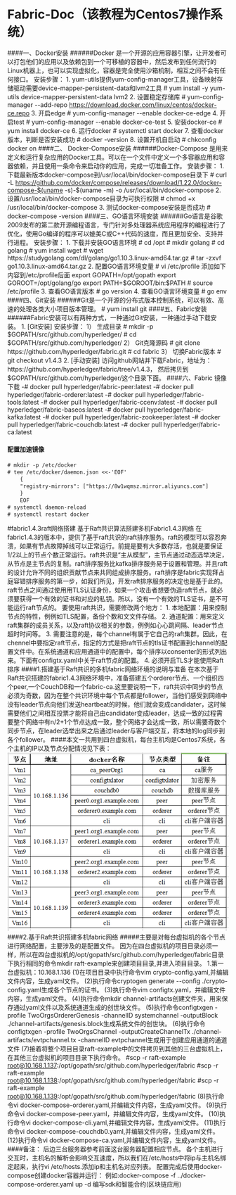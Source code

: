 # Fabric-Doc（该教程为Centos7操作系统）
 ####一、Docker安装
  ######Docker 是一个开源的应用容器引擎，让开发者可以打包他们的应用以及依赖包到一个可移植的容器中，然后发布到任何流行的Linux机器上，也可以实现虚拟化，容器是完全使用沙箱机制，相互之间不会有任何接口。
    安装步骤：
        1. yum-utils提供yum-config-manager工具，设备映射存储驱动需要device-mapper-persistent-data和lvm2工具
            # yum install -y yum-utils device-mapper-persistent-data lvm2
        2. 设置稳定存储库
            # yum-config-manager --add-repo https://download.docker.com/linux/centos/docker-ce.repo
        3. 开启edge
            # yum-config-manager --enable docker-ce-edge
        4. 开启test
            # yum-config-manager --enable docker-ce-test
        5. 安装docker-ce
            # yum install docker-ce
        6. 运行docker
            # systemctl start docker
        7. 查看docker版本，判断是否安装成功
            # docker -version
        8. 设置开机自启动
        # chkconfig docker on
  ####二、 Docker-Compose安装
   ######Docker-Compose 是用来定义和运行复杂应用的Docker工具。可以在一个文件中定义一个多容器应用和容器依赖，并且使用一条命令来启动你的应用，完成一切准备工作。
    安装步骤：
        1. 下载最新版本docker-compose到/usr/local/bin/docker-compose目录下
            # curl -L https://github.com/docker/compose/releases/download/1.22.0/docker-compose-$(uname -s)-$(uname -m) -o /usr/local/bin/docker-compose
        2. 设置/usr/local/bin/docker-compose目录为可执行权限
            # chmod +x /usr/local/bin/docker-compose
        3. 测试docker-compose安装是否成功
            # docker-compose -version
  ####三、GO语言环境安装
   ######Go语言是谷歌2009发布的第二款开源编程语言，专门针对多处理器系统应用程序的编程进行了优化，使用Go编译的程序可以媲美C或C++代码的速度，而且更加安全、支持并行进程。
    安装步骤：
    1. 下载并安装GO语言环境
        # cd /opt
        # mkdir golang
        # cd golang
        # yum install wget
        # wget https://studygolang.com/dl/golang/go1.10.3.linux-amd64.tar.gz
        # tar -zxvf go1.10.3.linux-amd64.tar.gz
    2. 配置GO语言环境变量
        # vi /etc/profile
        添加如下内容到/etc/profile后面
        export GOPATH=/opt/gopath
        export GOROOT=/opt/golang/go
        export PATH=$GOROOT/bin:$PATH
        # source /etc/profile
    3. 查看GO语言版本
        # go version
    4. 查看GO语言环境变量
        # go env
  ####四、Git安装
   ######Git是一个开源的分布式版本控制系统，可以有效、高速的处理各类大小项目版本管理。
    # yum install git
  ####五、Fabric安装
   ######Fabric安装可以有两种方式，一种通过Git安装，一种通过手动下载安装。
    1. [Git安装]
        安装步骤：
        1） 生成目录
            # mkdir -p $GOPATH/src/github.com/hyperledger/
            # cd $GOPATH/src/github.com/hyperledger/
        2） Git克隆源码
            # git clone https://github.com/hyperledger/fabric.git
            # cd fabric
        3） 切换Fabric版本
            # git checkout v1.4.3
    2. [手动安装]
          访问github网站并下载Fabric，地址为：https://github.com/hyperledger/fabric/tree/v1.4.3，
      然后拷贝到$GOPATH/src/github.com/hyperledger/这个目录下面。
  ####六、Fabric 镜像下载
    -# docker pull hyperledger/fabric-peer:latest
    -# docker pull hyperledger/fabric-orderer:latest
    -# docker pull hyperledger/fabric-tools:latest
    -# docker pull hyperledger/fabric-ccenv:latest
    -# docker pull hyperledger/fabric-baseos:latest
    -# docker pull hyperledger/fabric-kafka:latest
    -# docker pull hyperledger/fabric-zookeeper:latest
    -# docker pull hyperledger/fabric-couchdb:latest
    -# docker pull hyperledger/fabric-ca:latest
  #### 配置加速镜像
    # mkdir -p /etc/docker
    # tee /etc/docker/daemon.json <<-'EOF'
        {
        "registry-mirrors": ["https://8w1wqmsz.mirror.aliyuncs.com"]
        }
        EOF
    # systemctl daemon-reload
    # systemctl restart docker
#fabric1.4.3raft网络搭建
    基于Raft共识算法搭建多机Fabric1.4.3网络
    在fabric1.4.3的版本中，提供了基于raft共识的raft排序服务。raft的模型可以容忍奔溃，如果有节点故障掉线可以正常运行。前提是要有大多数存活，也就是要保证1/2以上的节点个数正常运行。raft共识是“主从模型”，主节点通过动态选举决定，从节点是主节点的复制。raft排序服务比kafka排序服务易于设置和管理。并且raft的设计允许不同的组织贡献节点来共同组成排序服务。raft排序是fabric实现拜占庭容错排序服务的第⼀步，如我们所见，开发raft排序服务的决定也是基于此的。raft节点之间通过使⽤用TLS认证身份，如果一个攻击者想要伪造raft节点，就必须要获得⼀个有效的证书和对应的私钥。所以，没有⼀个有效的TLS证书，是不可能运行raft节点的。 要使用raft共识，需要修改两个地⽅：
    1. 本地配置：用来控制节点的特性，例例如TLS配置，备份个数和⽂文件存储。
    2. 通道配置：用来定义raft集群的成员关系，以及raft协议相关的参数，例例如⼼心跳间隔、leader节点超时时间等。
    3. 需要注意的是，每个channel有属于它⾃己的raft集群。因此，在chennel中要指定raft节点，指定的方式是把raft节点的tls证书配置到channel的配置文件中。在系统通道和应用通道中的配置中，每个排序以consenter的形式列出来。下⾯有configtx.yaml中关于raft节点的配置。
    4. 必须开启TLS才能使用Raft排序
  ####1.搭建基于Raft共识的多机fabric网络环境的说明与准备
    在本次基于Raft共识搭建的fabric1.4.3网络环境中，准备搭建五个orderer节点、一个组织四个peer,一个CouchDB和一个fabric-ca.这里要说明一下，raft共识中同步的节点必须为奇数，因为在整个共识环境中每个节点都是follower，当他们感受到网络中没有leader节点向他们发送heartbeat的时候，他们就会变成candidater，这时候需要他们之间相互投票才能将自己由candidater变成leader，达成一致的过程需要整个网络中有n/2+1个节点达成一致，整个网络才会达成一致，所以需要奇数个同步节点，在leader选举出来之后通过leader与客户端交互，将本地的log同步到各个follower。
  ####本文一共用到四台虚拟机，每台主机均是Centos7系统，各个主机的IP以及节点分配情况见下表：
  ![deploy](deploy.png)
  ####2.基于Raft共识搭建多机fabric网络
   #####主要是对每台虚拟机的各个节点进行网络配置，主要涉及的是配置文件。
    因为在四台虚拟机的项目目录必须一样，所以在四台虚拟机的/opt/gopath/src/github.com/hyperledger/fabric目录下执行相同的命令mkdir raft-example来创建项目目录,并进入项目目录。
    1.第一台虚拟机：10.168.1.136
        (1)在项目目录中执行命令vim crypto-config.yaml,并编辑文件内容，生成yaml文件。
        (2)执行命令cryptogen generate --config ./crypto-config.yaml生成各个节点的证书。
        (3)执行命令vim configtx.yaml，并编辑文件内容，生成yaml文件。
        (4)执行命令mkdir channel-artifacts创建文件夹，用来保存通过yaml文件以及系统通道生成的创世块文件。
        (5)执行命令configtxgen -profile TwoOrgsOrdererGenesis -channelID systemchannel -outputBlock ./channel-artifacts/genesis.block生成系统文件的创世块。
        (6)执行命令configtxgen -profile TwoOrgsChannel -outputCreateChannelTx ./channel-artifacts/evtpchannel.tx -channelID evtpchannel生成用于创建应用通道的通道文件
        (7)接着将整个项目目录raft-example中的文件拷贝到其他的三台虚拟机上，在其他三台虚拟机的项目目录下执行命令。
            #scp -r raft-example root@10.168.1.137:/opt/gopath/src/github.com/hyperledger/fabric
            #scp -r raft-example root@10.168.1.138:/opt/gopath/src/github.com/hyperledger/fabric
            #scp -r raft-example root@10.168.1.139:/opt/gopath/src/github.com/hyperledger/fabric
        (8)执行命令vi docker-compose-orderer.yaml,并编辑文件内容，生成yaml文件。
        (9)执行命令vi docker-compose-peer.yaml，并编辑文件内容，生成yaml文件。
        (10)执行命令vi docker-compose-cli.yaml,并编辑文件内容，生成yaml文件。
        (11)执行命令vi docker-compose-couchdb0.yaml,并编辑文件内容，生成yaml文件。
        (12)执行命令vi docker-compose-ca.yaml,并编辑文件内容，生成yaml文件。
####备注：
        后边三台服务器参考前面这台服务器配置相应节点。
        各个主机进行交互时，主机名的解析会影响交互速度，所以我们在/etc/hosts中将ip与主机名绑定起来，执行vi /etc/hosts.添加ip和主机名对应列表。
        配置完成后使用docker-compose创建docker容器并运行：
        例如:docker-compose -f ../docker-compose-orderer.yaml up -d
        编写sdk和智能合约(区块链应用)
        
          
